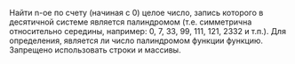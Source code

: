 
Найти n-ое по счету (начиная с 0) целое число, запись которого в десятичной системе является палиндромом
(т.е. симметрична относительно середины, например: 0, 7, 33, 99, 111, 121, 2332 и т.п.). Для определения, является ли число палиндромом функции функцию. 
Запрещено использовать строки и массивы.

